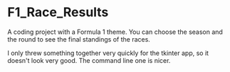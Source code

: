 # F1_Race_Results

A coding project with a Formula 1 theme. You can choose the season and the round to see the final standings of the races.

I only threw something together very quickly for the tkinter app, so it doesn't look very good. The command line one is nicer.
